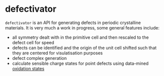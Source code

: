 # defectivator

`defectivator` is an API for generating defects in periodic crystalline materials. It is very much a work in progress, some general features include:

- all symmetry dealt with in the primitive cell and then rescaled to the defect cell for speed
- defects can be identified and the origin of the unit cell shifted such that they are centered for visulatisation purposes
- defect complex generation
- calculate sensible charge states for point defects using data-mined [oxidation states](https://pubs.acs.org/doi/pdf/10.1021/acs.jpclett.0c02072) 
